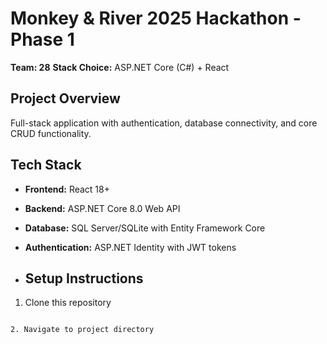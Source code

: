 # Monkey & River 2025 Hackathon - Phase 1
**Team: 28**
**Stack Choice:** ASP.NET Core (C#) + React

## Project Overview
Full-stack application with authentication, database connectivity, and core CRUD functionality.

## Tech Stack
- **Frontend:** React 18+ 
- **Backend:** ASP.NET Core 8.0 Web API
- **Database:** SQL Server/SQLite with Entity Framework Core
- **Authentication:** ASP.NET Identity with JWT tokens

- ## Setup Instructions
1. Clone this repository

```git clone https://github.com/Blossom-A/M-R-Hackathon-team-28-REPO.git
   
2. Navigate to project directory
